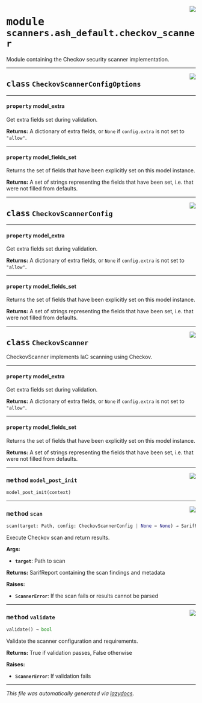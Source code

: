 <!-- markdownlint-disable -->

<a href="https://github.com/example/my-project/blob/main/src/automated_security_helper/scanners/ash_default/checkov_scanner.py#L0"><img align="right" style="float:right;" src="https://img.shields.io/badge/-source-cccccc?style=flat-square"></a>

# <kbd>module</kbd> `scanners.ash_default.checkov_scanner`
Module containing the Checkov security scanner implementation. 



---

<a href="https://github.com/example/my-project/blob/main/src/automated_security_helper/scanners/ash_default/checkov_scanner.py#L70"><img align="right" style="float:right;" src="https://img.shields.io/badge/-source-cccccc?style=flat-square"></a>

## <kbd>class</kbd> `CheckovScannerConfigOptions`





---

#### <kbd>property</kbd> model_extra

Get extra fields set during validation. 



**Returns:**
  A dictionary of extra fields, or `None` if `config.extra` is not set to `"allow"`. 

---

#### <kbd>property</kbd> model_fields_set

Returns the set of fields that have been explicitly set on this model instance. 



**Returns:**
  A set of strings representing the fields that have been set,  i.e. that were not filled from defaults. 




---

<a href="https://github.com/example/my-project/blob/main/src/automated_security_helper/scanners/ash_default/checkov_scanner.py#L116"><img align="right" style="float:right;" src="https://img.shields.io/badge/-source-cccccc?style=flat-square"></a>

## <kbd>class</kbd> `CheckovScannerConfig`





---

#### <kbd>property</kbd> model_extra

Get extra fields set during validation. 



**Returns:**
  A dictionary of extra fields, or `None` if `config.extra` is not set to `"allow"`. 

---

#### <kbd>property</kbd> model_fields_set

Returns the set of fields that have been explicitly set on this model instance. 



**Returns:**
  A set of strings representing the fields that have been set,  i.e. that were not filled from defaults. 




---

<a href="https://github.com/example/my-project/blob/main/src/automated_security_helper/scanners/ash_default/checkov_scanner.py#L124"><img align="right" style="float:right;" src="https://img.shields.io/badge/-source-cccccc?style=flat-square"></a>

## <kbd>class</kbd> `CheckovScanner`
CheckovScanner implements IaC scanning using Checkov. 


---

#### <kbd>property</kbd> model_extra

Get extra fields set during validation. 



**Returns:**
  A dictionary of extra fields, or `None` if `config.extra` is not set to `"allow"`. 

---

#### <kbd>property</kbd> model_fields_set

Returns the set of fields that have been explicitly set on this model instance. 



**Returns:**
  A set of strings representing the fields that have been set,  i.e. that were not filled from defaults. 



---

<a href="https://github.com/example/my-project/blob/main/src/automated_security_helper/scanners/ash_default/checkov_scanner.py#L129"><img align="right" style="float:right;" src="https://img.shields.io/badge/-source-cccccc?style=flat-square"></a>

### <kbd>method</kbd> `model_post_init`

```python
model_post_init(context)
```





---

<a href="https://github.com/example/my-project/blob/main/src/automated_security_helper/scanners/ash_default/checkov_scanner.py#L202"><img align="right" style="float:right;" src="https://img.shields.io/badge/-source-cccccc?style=flat-square"></a>

### <kbd>method</kbd> `scan`

```python
scan(target: Path, config: CheckovScannerConfig | None = None) → SarifReport
```

Execute Checkov scan and return results. 



**Args:**
 
 - <b>`target`</b>:  Path to scan 



**Returns:**
 SarifReport containing the scan findings and metadata 



**Raises:**
 
 - <b>`ScannerError`</b>:  If the scan fails or results cannot be parsed 

---

<a href="https://github.com/example/my-project/blob/main/src/automated_security_helper/scanners/ash_default/checkov_scanner.py#L146"><img align="right" style="float:right;" src="https://img.shields.io/badge/-source-cccccc?style=flat-square"></a>

### <kbd>method</kbd> `validate`

```python
validate() → bool
```

Validate the scanner configuration and requirements. 



**Returns:**
  True if validation passes, False otherwise 



**Raises:**
 
 - <b>`ScannerError`</b>:  If validation fails 




---

_This file was automatically generated via [lazydocs](https://github.com/ml-tooling/lazydocs)._
